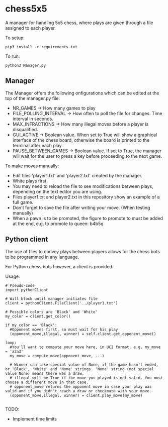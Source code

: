 # chess5x5
A manager for handling 5x5 chess, where plays are given through a file assigned to each player.

To setup:
```
pip3 install -r requirements.txt
```
To run: 
```
python3 Manager.py
```

## Manager
The Manager offers the following onfigurations which can be edited at the top of the manager.py file:
- NR_GAMES -> How many games to play
- FILE_POLLING_INTERVAL -> How often to poll the file for changes. Time interval in seconds.
- MAX_INFRACTIONS -> How many illegal moves before a player is disqualified.
- GUI_ACTIVE -> Boolean value. When set to True will show a graphical interface of the chess board, otherwise the board is printed to the terminal after each play.
- PAUSE_BETWEEN_GAMES -> Boolean value. If set to True, the manager will wait for the user to press a key before proceeding to the next game.

To make moves manually:
- Edit files 'player1.txt' and 'player2.txt' created by the manager. 
- White plays first.
- You may need to reload the file to see modifications between plays, depending on the text editor you are using.
- Files player1.txt and player2.txt in this repository show an example of a full game.
- Don't forget to save the file after writing your move. (When testing manually)
- When a pawn is to be promoted, the figure to promote to must be added at the end, e.g. to promote to queen: b4b5q

## Python client
The use of files to convey plays between players allows for the chess bots to be programmed in any language.

For Python chess bots however, a client is provided.

Usage:

```
# Pseudo-code
import pythonClient

# Will block until manager initiates file
client = pythonClient.FileClient('../player1.txt')

# Possible colors are 'Black' and 'White'
my_color = client.get_color()

if my_color == 'Black':
  #Opponent moves first, so must wait for his play
  (opponent_move,illegal, winner) = self.client.get_opponent_move()

loop:
  #You'll want to compute your move here, in UCI format. e.g. my_move = 'a2a3'
  my_move = compute_move(opponent_move, ...) 
  
  # Winner can take special value of None, if the game hasn't ended, or 'Black', 'White' and 'None' strings. 'None' string (not special value None) means there was a draw.
  # illegal will be True if the move you played is not valid. You must choose a different move in that case.
  # opponent_move returns the opponent move in case your play was valid and if you didn't reach a draw or checkmate with your move.
  (opponent_move,illegal, winner) = client.play_move(my_move)
  

```
TODO:
- Implement time limits
